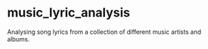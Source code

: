 # music_lyric_analysis
Analysing song lyrics from a collection of different music artists and albums.
